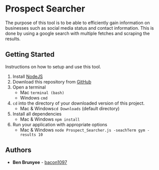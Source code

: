 # Prospect Searcher
The purpose of this tool is to be able to efficiently gain information on businesses such as social media status
and contact information. This is done by using a google search with multiple fetches and scraping the results.

## Getting Started
Instructions on how to setup and use this tool.

1. Install [NodeJS](https://nodejs.org/en/)
1. Download this repository from [GitHub]()
1. Open a terminal
    * Mac ```terminal (bash)```
    * Windows ```cmd```
1. ```cd``` into the directory of your downloaded version of this project.
    * Mac & Windows```cd Downloads``` (default directory)
1. Install all dependencies
    * Mac & Windows ```npm install```
1. Run your application with appropriate options
    * Mac & Windows ```node Prospect_Searcher.js -seachTerm gym -results 10```

## Authors

* **Ben Brunyee** - [bacon1097](https://github.com/bacon1097)